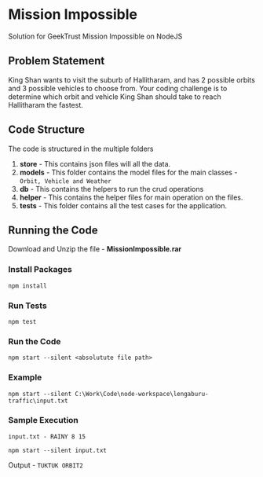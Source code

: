 # Mission Impossible

Solution for GeekTrust Mission Impossible on NodeJS

## Problem Statement

King Shan wants to visit the suburb of Hallitharam, and has 2 possible orbits and 3 possible vehicles to choose from. Your coding challenge is to determine which orbit and vehicle King Shan should take to reach Hallitharam the fastest.

## Code Structure

The code is structured in the multiple folders

1. **store**   - This contains json files will all the data.
2. **models**  - This folder contains the model files for the main classes - `Orbit, Vehicle and Weather`
3. **db**      - This contains the helpers to run the crud operations
4. **helper**  - This contains the helper files for main operation on the files.
5. **tests**   - This folder contains all the test cases for the application.


## Running the Code

Download and Unzip the file - **MissionImpossible.rar**

### Install Packages 

`npm install`

### Run Tests

`npm test`

### Run the Code

`npm start --silent <absolutute file path>`

### Example

`npm start --silent C:\Work\Code\node-workspace\lengaburu-traffic\input.txt`

### Sample Execution

`input.txt - RAINY 8 15`

`npm start --silent input.txt`

Output - `TUKTUK ORBIT2`
